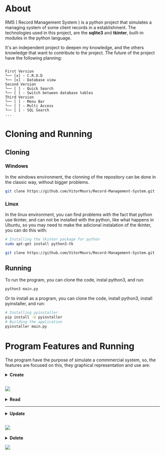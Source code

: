 
# About
RMS ( Record Management System ) is a python project that simulates a managing system of some client records in a establishment. The technologies used in this project, are the **sqlite3** and **tkinter**, built-in modules in the python language.

It's an independent project to deepen my knowledge, and the others knowledge that want to contribute to the project. The future of the project have the following planning:

```

First Version
└── [x] - C.R.U.D 
└── [x] - Database view 
Second Version
└── [ ] - Quick Search
└── [ ] - Switch between database tables
Third Version
└── [ ] - Menu Bar 
└── [ ] - Multi Access 
└── [ ] - SQL Search
...

```


# Cloning and Running

## Cloning

### Windows
In the windows environment, the clonning of the repository can be done in the classic way, without bigger problems.

````sh
git clone https://github.com/VitorMours/Record-Management-System.git
````

### Linux
In the linux environment, you can find problems with the fact that python use tkinter, and can not be installed with the python, like what happens in Ubuntu, so you may need to make the adicional instalation of the tkinter, you can do this with:

```sh
# Installing the tkinter package for python
sudo apt-get install python3-tk

git clone https://github.com/VitorMours/Record-Management-System.git
```
## Running
To run the program, you can clone the code, instal python3, and run:
```sh
python3 main.py
```
Or to install as a program, you can clone the code, install python3, install pyinstaller, and run:

```sh
# Installing pyinstaller
pip install -U pyinstaller
# Building the application
pyinstaller main.py
```

# Program Features and Running
The program have the purpose of simulate a commmercial system, so, the features are focused on this, they graphical representation and use are:

<details>
    <summary><strong>Create</strong></summary>
    To create a record inside our RMS, we can use the defined espace to input the data and click on the button "Create". But, to facilitate this, we can also use the Enter button to automatically create the new register, without the necessity to remove the hands of the keyboard
</details>

![](assets/video/CreateDemonstration.gif)
---

<details>
    <summary><strong>Read</strong></summary>
    By the nature of the project, we can read the database data directly on the interface of the program, by the treeview visualization provided
</details>

---
<details>
    <summary><strong>Update</strong></summary>
    The update command can also be used by the bind <strong> Ctrl+U </strong>. To use this command, you first need to select the record you want to modify, and after this, a window gonna to pop-up, and you can insert the new values in each designed entry, after clicking in the modify, they're going to be updated in the database, and simultaneously in the treeview visualization     
</details>

![](assets/video/UpdateDemonstration.gif)
---

<details>
    <summary><strong>Delete</strong></summary>
    To delete a register from the database, the only need is to select the record, and click in the delete button, or click the <strong>Delete</strong> keyboard 
</details>

![](assets/video/DeleteDemonstration.gif)







